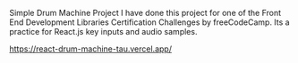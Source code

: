 Simple Drum Machine Project
I have done this project for one of the Front End Development Libraries Certification Challenges by freeCodeCamp.
Its a practice for React.js key inputs and audio samples.

https://react-drum-machine-tau.vercel.app/
